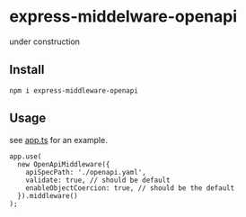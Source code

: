 # express-middelware-openapi

under construction


## Install

```shell
npm i express-middleware-openapi
```

## Usage

see [app.ts](test/app.ts) for an example.

```
app.use(
  new OpenApiMiddleware({
    apiSpecPath: './openapi.yaml',
    validate: true, // should be default
    enableObjectCoercion: true, // should be the default
  }).middleware()
);
```
